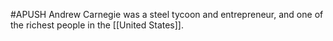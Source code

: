 #APUSH
Andrew Carnegie was a steel tycoon and entrepreneur, and one of the richest people in the [[United States]].